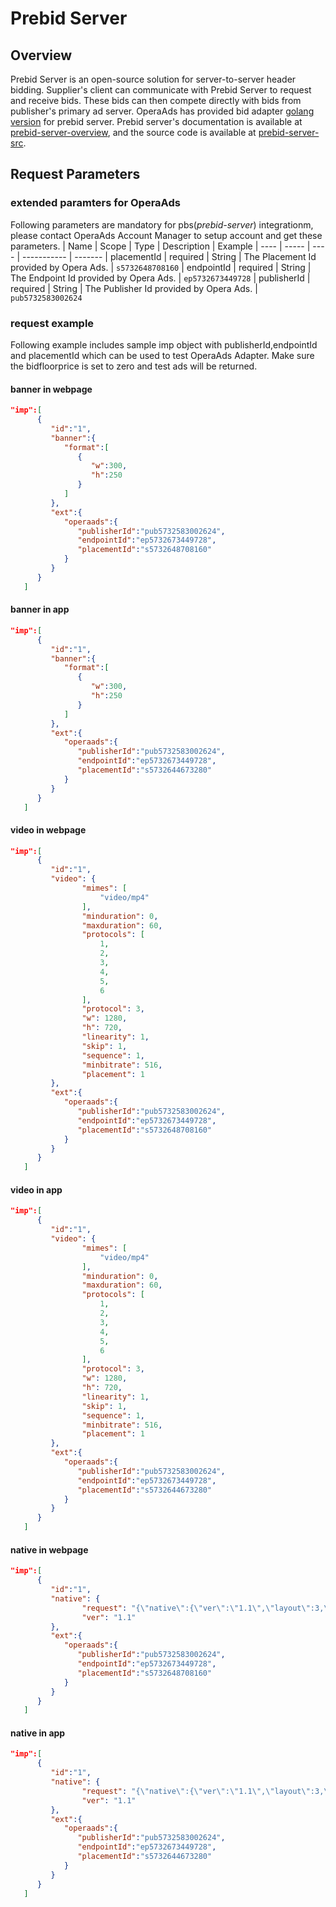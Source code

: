 # Prebid Server

## Overview

Prebid Server is an open-source solution for server-to-server header bidding. Supplier's client can communicate with Prebid Server to request and receive bids. These bids can then compete directly with bids from publisher's primary ad server.
OperaAds has provided bid adapter [golang version](https://docs.prebid.org/dev-docs/pbs-bidders.html#operaads) for prebid server. Prebid server's documentation is available at [prebid-server-overview](https://docs.prebid.org/prebid-server/overview/prebid-server-overview.html), and the source code is available at [prebid-server-src](https://github.com/prebid/prebid-server).

## Request Parameters
### extended paramters for OperaAds
Following parameters are mandatory for pbs(*prebid-server*) integrationm, please contact OperaAds Account Manager to setup account and get these parameters.
| Name | Scope | Type | Description | Example
| ---- | ----- | ---- | ----------- | -------
| placementId | required | String | The Placement Id provided by Opera Ads. | `s5732648708160`
| endpointId | required | String | The Endpoint Id provided by Opera Ads. | `ep5732673449728`
| publisherId | required | String | The Publisher Id provided by Opera Ads. | `pub5732583002624` 

### request example
Following example includes sample imp object with publisherId,endpointId and placementId which can be used to test OperaAds Adapter. Make sure the bidfloorprice is set to zero and test ads will be returned. 

#### banner in webpage

```json
"imp":[
      {
         "id":"1",
         "banner":{
            "format":[
               {
                  "w":300,
                  "h":250
               }
            ]
         },
         "ext":{
            "operaads":{
               "publisherId":"pub5732583002624",
               "endpointId":"ep5732673449728",
               "placementId":"s5732648708160"
            }
         }
      }
   ]
```

#### banner in app

```json
"imp":[
      {
         "id":"1",
         "banner":{
            "format":[
               {
                  "w":300,
                  "h":250
               }
            ]
         },
         "ext":{
            "operaads":{
               "publisherId":"pub5732583002624",
               "endpointId":"ep5732673449728",
               "placementId":"s5732644673280"
            }
         }
      }
   ]
```

#### video in webpage

```json
"imp":[
      {
         "id":"1",
         "video": {
                "mimes": [
                    "video/mp4"
                ],
                "minduration": 0,
                "maxduration": 60,
                "protocols": [
                    1,
                    2,
                    3,
                    4,
                    5,
                    6
                ],
                "protocol": 3,
                "w": 1280,
                "h": 720,
                "linearity": 1,
                "skip": 1,
                "sequence": 1,
                "minbitrate": 516,
                "placement": 1
         },
         "ext":{
            "operaads":{
               "publisherId":"pub5732583002624",
               "endpointId":"ep5732673449728",
               "placementId":"s5732648708160"
            }
         }
      }
   ]
```

#### video in app

```json
"imp":[
      {
         "id":"1",
         "video": {
                "mimes": [
                    "video/mp4"
                ],
                "minduration": 0,
                "maxduration": 60,
                "protocols": [
                    1,
                    2,
                    3,
                    4,
                    5,
                    6
                ],
                "protocol": 3,
                "w": 1280,
                "h": 720,
                "linearity": 1,
                "skip": 1,
                "sequence": 1,
                "minbitrate": 516,
                "placement": 1
         },
         "ext":{
            "operaads":{
               "publisherId":"pub5732583002624",
               "endpointId":"ep5732673449728",
               "placementId":"s5732644673280"
            }
         }
      }
   ]
```

#### native in webpage

```json
"imp":[
      {
         "id":"1",
         "native": {
                "request": "{\"native\":{\"ver\":\"1.1\",\"layout\":3,\"assets\":[{\"id\":1,\"required\":1,\"title\":{\"len\":90}},{\"id\":2,\"required\":1,\"img\":{\"type\":3,\"wmin\":344,\"hmin\":194}},{\"id\":3,\"required\":1,\"img\":{\"type\":1,\"w\":128,\"wmin\":80,\"h\":128,\"hmin\":80}},{\"id\":4,\"required\":1,\"data\":{\"type\":2,\"len\":90}},{\"id\":6,\"required\":1,\"data\":{\"type\":12,\"len\":15}}]}}",
                "ver": "1.1"
         },
         "ext":{
            "operaads":{
               "publisherId":"pub5732583002624",
               "endpointId":"ep5732673449728",
               "placementId":"s5732648708160"
            }
         }
      }
   ]
```

#### native in app

```json
"imp":[
      {
         "id":"1",
         "native": {
                "request": "{\"native\":{\"ver\":\"1.1\",\"layout\":3,\"assets\":[{\"id\":1,\"required\":1,\"title\":{\"len\":90}},{\"id\":2,\"required\":1,\"img\":{\"type\":3,\"wmin\":344,\"hmin\":194}},{\"id\":3,\"required\":1,\"img\":{\"type\":1,\"w\":128,\"wmin\":80,\"h\":128,\"hmin\":80}},{\"id\":4,\"required\":1,\"data\":{\"type\":2,\"len\":90}},{\"id\":6,\"required\":1,\"data\":{\"type\":12,\"len\":15}}]}}",
                "ver": "1.1"
         },
         "ext":{
            "operaads":{
               "publisherId":"pub5732583002624",
               "endpointId":"ep5732673449728",
               "placementId":"s5732644673280"
            }
         }
      }
   ]
```
